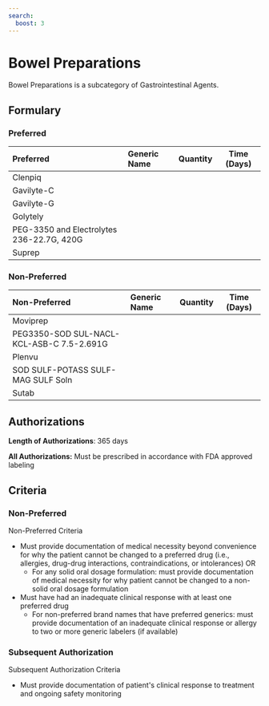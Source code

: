 ```yaml
---
search:
  boost: 3
---
```


# Bowel Preparations

Bowel Preparations is a subcategory of Gastrointestinal Agents.

## Formulary

### Preferred

| Preferred                                 | Generic Name | Quantity | Time (Days) |
|:------------------------------------------|:-------------|:--------:|:-----------:|
| Clenpiq                                   |              |          |             |
| Gavilyte-C                                |              |          |             |
| Gavilyte-G                                |              |          |             |
| Golytely                                  |              |          |             |
| PEG-3350 and Electrolytes 236-22.7G, 420G |              |          |             |
| Suprep                                    |              |          |             |

### Non-Preferred

| Non-Preferred                             | Generic Name | Quantity | Time (Days) |
|:------------------------------------------|:-------------|:--------:|:-----------:|
| Moviprep                                  |              |          |             |
| PEG3350-SOD SUL-NACL-KCL-ASB-C 7.5-2.691G |              |          |             |
| Plenvu                                    |              |          |             |
| SOD SULF-POTASS SULF-MAG SULF Soln        |              |          |             |
| Sutab                                     |              |          |             |

## Authorizations

**Length of Authorizations**: 365 days

**All Authorizations:** Must be prescribed in accordance with FDA approved labeling

## Criteria

### Non-Preferred

Non-Preferred Criteria

- Must provide documentation of medical necessity beyond convenience for why the patient cannot be changed to a preferred drug (i.e., allergies, drug-drug interactions, contraindications, or intolerances) OR
    - For any solid oral dosage formulation: must provide documentation of medical necessity for why patient cannot be changed to a non-solid oral dosage formulation
- Must have had an inadequate clinical response with at least one preferred drug
    - For non-preferred brand names that have preferred generics: must provide documentation of an inadequate clinical response or allergy to two or more generic labelers (if available)

### Subsequent Authorization

Subsequent Authorization Criteria

- Must provide documentation of patient's clinical response to treatment and ongoing safety monitoring
